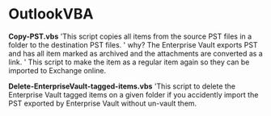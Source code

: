 # OutlookVBA
**Copy-PST.vbs**
 'This script copies all items from the source PST files in a folder to the destination PST files. 
' why? The Enterprise Vault exports PST and has all item marked as archived and the attachments are converted as a link. 
' This script to make the item as a regular item again so they can be imported to Exchange online.

**Delete-EnterpriseVault-tagged-items.vbs**
  'This script to delete the Enterprise Vault tagged items on a given folder if you accidently import the PST exported by Enterprise Vault without un-vault them.
